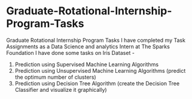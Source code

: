 # Graduate-Rotational-Internship-Program-Tasks
Graduate Rotational Internship Program Tasks
I have completed my Task Assignments as a Data Science and analytics Intern at The Sparks Foundation
I have done some tasks on Iris Dataset -
1. Prediction using Supervised Machine Learning Algorithms 
2. Prediction using Unsupervised Machine Learning Algorithms (predict the optimum number of clusters)
3. Prediction using Decision Tree Algorithm (create the Decision Tree Classifier and visualize it graphically)
